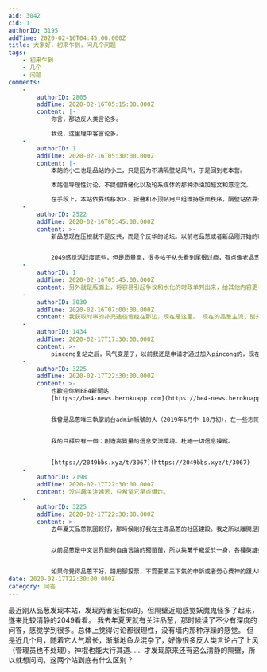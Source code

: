 ```yaml
---
aid: 3042
cid: 1
authorID: 3195
addTime: 2020-02-16T04:45:00.000Z
title: 大家好，初来乍到，问几个问题
tags:
    - 初来乍到
    - 几个
    - 问题
comments:
    -
        authorID: 2805
        addTime: 2020-02-16T05:15:00.000Z
        content: |-
            你言，那边反人类言论多。

            我说，这里理中客言论多。
    -
        authorID: 1
        addTime: 2020-02-16T05:30:00.000Z
        content: |-
            本站的小二也是品站的小二，只是因为不满隔壁站风气，于是回到老本营。

            本站倡导理性讨论，不提倡情绪化以及轮系媒体的那种添油加醋文和意淫文。

            在手段上，本站依靠转移水区、折叠和不顶帖用户组维持版面秩序，隔壁站依靠封禁、替换发言、限制发言次数和频率等，手段更多更先进。
    -
        authorID: 2522
        addTime: 2020-02-16T05:45:00.000Z
        content: >-
            新品葱现在压根就不是反共，而是个反华的论坛。以前老品葱或者新品刚开始的时候还有些深度讨论，现在就是粪坑了，都是冲着发泄和自嗨去的，没啥逻辑和常识，看着爽就行，断章取义是经常的。就是管理员用封号加发帖引导的风向，他们怎么可能处理呢。


            2049感觉活跃度底些，但是质量高，很多帖子从头看到尾很过瘾，有点像老品葱刚开始的时候。
    -
        authorID: 1
        addTime: 2020-02-16T05:45:00.000Z
        content: 另外就是版面上，将容易引起争议和水化的时政单列出来，给其他内容更多空间。
    -
        authorID: 3030
        addTime: 2020-02-16T07:00:00.000Z
        content: 我获取时事的补充途径曾经在那边，现在是这里。 现在的品葱主流，刨开以各种理由被观察和禁止登录的，完全就和粉蛆互为一体两面。
    -
        authorID: 1434
        addTime: 2020-02-17T17:30:00.000Z
        content: >-
            pincong复站之后，风气变差了，以前我还是申请才通过加入pincong的，现在随便就能注册账号进去说话，贵枝贵枝说个不停。正常反华反共言论我都支持，但是理性讨论就好了，骂战没有意思。处理五毛和处理没美的方式不可以一样，大家都不喜欢五毛的言论，所以五毛直接禁就可以了。美分就是把好的东西说得让人反感，虽然大家在一个阵营，但美分和轮子终归是属于做法让人反感的，美分能让人觉得美国的优点很恶心，把民主和自由给糟蹋了，属于强行解释自己不懂的东西，为了反共乱吹美国；轮子都能称赞习近平，因为他打压江。美分限制发言就好了，屏蔽一些不好的言论，能看的留着，美分还是可以感化一下的，五毛就拜拜吧。
    -
        authorID: 3225
        addTime: 2020-02-17T22:30:00.000Z
        content: >-
            也歡迎你到BE4新聞站
            [https://be4-news.herokuapp.com](https://be4-news.herokuapp.com)


            我曾是品蔥唯三執掌前台admin帳號的人（2019年6月中-10月初），在一些志同道合朋友的幫助下，建立了品蔥現在的70%版面結構、反信息污染機制（目前已被濫用）、章程框架（品蔥習慣法前12條）、品蔥學院（目前已被消失）。在小二離開之後幾天，我也因為跟品蔥站長理念上的不合而於去年10月離開。


            我的目標只有一個：創造高質量的信息交流環境。杜絕一切信息操縱。


            [https://2049bbs.xyz/t/3067](https://2049bbs.xyz/t/3067)
    -
        authorID: 2198
        addTime: 2020-02-17T22:30:00.000Z
        content: 没兴趣关注姨葱，只希望它早点爆炸。
    -
        authorID: 3225
        addTime: 2020-02-17T22:30:00.000Z
        content: >-
            去年夏天品蔥氛圍較好，那時候剛好我在主導品蔥的社區建設。我之所以離開是因為認識到品蔥的核心問題是其所有者綜合能力不足，朽木不可雕。


            以前品蔥是中文世界能夠自由言論的獨苗苗，所以集萬千寵愛於一身，各種英雄好漢都在，但是過去一年里，其他論壇也都陸續建立起來。所以品蔥不再是想自由發聲之人的唯一的選擇。


            如果你覺得品蔥不好，請用腳投票，不需要第三下氣的申訴或者勞心費神的跟人吵架，那些“權貴”不一定比你更聰明、正直。
date: 2020-02-17T22:30:00.000Z
category: 问答
---
```


最近刚从品葱发现本站，发现两者挺相似的。但隔壁近期感觉妖魔鬼怪多了起来，遂来比较清静的2049看看。 我去年夏天就有关注品葱，那时候读了不少有深度的问答，感觉学到很多。总体上觉得讨论都很理性，没有墙内那种浮躁的感觉。 但是近几个月，随着它人气增长，渐渐地鱼龙混杂了，好像很多反人类言论占了上风（管理员也不处理）。神棍也能大行其道…… 才发现原来还有这么清静的隔壁，所以就想问问，这两个站到底有什么区别？
